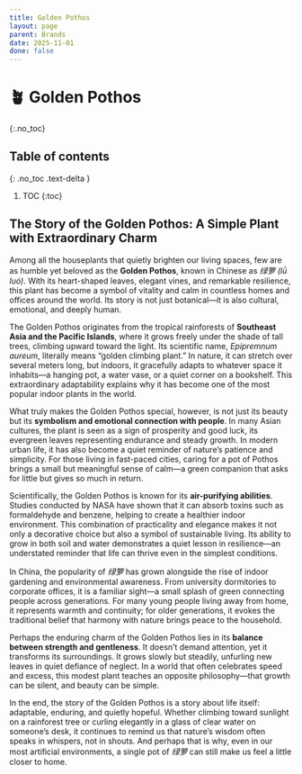 ```yaml
---
title: Golden Pothos
layout: page
parent: Brands
date: 2025-11-01
done: false
---
```


# 🪴 Golden Pothos
{:.no_toc}

## Table of contents
{: .no_toc .text-delta }

1. TOC
{:toc}

## The Story of the Golden Pothos: A Simple Plant with Extraordinary Charm

Among all the houseplants that quietly brighten our living spaces, few are as humble yet beloved as the **Golden Pothos**, known in Chinese as _绿箩 (lǜ luó)_. With its heart-shaped leaves, elegant vines, and remarkable resilience, this plant has become a symbol of vitality and calm in countless homes and offices around the world. Its story is not just botanical—it is also cultural, emotional, and deeply human.

The Golden Pothos originates from the tropical rainforests of **Southeast Asia and the Pacific Islands**, where it grows freely under the shade of tall trees, climbing upward toward the light. Its scientific name, _Epipremnum aureum_, literally means “golden climbing plant.” In nature, it can stretch over several meters long, but indoors, it gracefully adapts to whatever space it inhabits—a hanging pot, a water vase, or a quiet corner on a bookshelf. This extraordinary adaptability explains why it has become one of the most popular indoor plants in the world.

What truly makes the Golden Pothos special, however, is not just its beauty but its **symbolism and emotional connection with people**. In many Asian cultures, the plant is seen as a sign of prosperity and good luck, its evergreen leaves representing endurance and steady growth. In modern urban life, it has also become a quiet reminder of nature’s patience and simplicity. For those living in fast-paced cities, caring for a pot of Pothos brings a small but meaningful sense of calm—a green companion that asks for little but gives so much in return.

Scientifically, the Golden Pothos is known for its **air-purifying abilities**. Studies conducted by NASA have shown that it can absorb toxins such as formaldehyde and benzene, helping to create a healthier indoor environment. This combination of practicality and elegance makes it not only a decorative choice but also a symbol of sustainable living. Its ability to grow in both soil and water demonstrates a quiet lesson in resilience—an understated reminder that life can thrive even in the simplest conditions.

In China, the popularity of _绿箩_ has grown alongside the rise of indoor gardening and environmental awareness. From university dormitories to corporate offices, it is a familiar sight—a small splash of green connecting people across generations. For many young people living away from home, it represents warmth and continuity; for older generations, it evokes the traditional belief that harmony with nature brings peace to the household.

Perhaps the enduring charm of the Golden Pothos lies in its **balance between strength and gentleness**. It doesn’t demand attention, yet it transforms its surroundings. It grows slowly but steadily, unfurling new leaves in quiet defiance of neglect. In a world that often celebrates speed and excess, this modest plant teaches an opposite philosophy—that growth can be silent, and beauty can be simple.

In the end, the story of the Golden Pothos is a story about life itself: adaptable, enduring, and quietly hopeful. Whether climbing toward sunlight on a rainforest tree or curling elegantly in a glass of clear water on someone’s desk, it continues to remind us that nature’s wisdom often speaks in whispers, not in shouts. And perhaps that is why, even in our most artificial environments, a single pot of _绿箩_ can still make us feel a little closer to home.